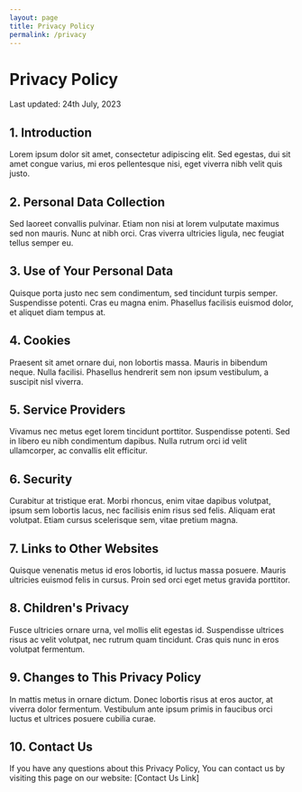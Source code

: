 ```yaml
---
layout: page
title: Privacy Policy
permalink: /privacy
---
```


<h1>Privacy Policy</h1>

<p>Last updated: 24th July, 2023</p>

<h2>1. Introduction</h2>
<p>Lorem ipsum dolor sit amet, consectetur adipiscing elit. Sed egestas, dui sit amet congue varius, mi eros pellentesque nisi, eget viverra nibh velit quis justo.</p>

<h2>2. Personal Data Collection</h2>
<p>Sed laoreet convallis pulvinar. Etiam non nisi at lorem vulputate maximus sed non mauris. Nunc at nibh orci. Cras viverra ultricies ligula, nec feugiat tellus semper eu.</p>

<h2>3. Use of Your Personal Data</h2>
<p>Quisque porta justo nec sem condimentum, sed tincidunt turpis semper. Suspendisse potenti. Cras eu magna enim. Phasellus facilisis euismod dolor, et aliquet diam tempus at.</p>

<h2>4. Cookies</h2>
<p>Praesent sit amet ornare dui, non lobortis massa. Mauris in bibendum neque. Nulla facilisi. Phasellus hendrerit sem non ipsum vestibulum, a suscipit nisl viverra.</p>

<h2>5. Service Providers</h2>
<p>Vivamus nec metus eget lorem tincidunt porttitor. Suspendisse potenti. Sed in libero eu nibh condimentum dapibus. Nulla rutrum orci id velit ullamcorper, ac convallis elit efficitur.</p>

<h2>6. Security</h2>
<p>Curabitur at tristique erat. Morbi rhoncus, enim vitae dapibus volutpat, ipsum sem lobortis lacus, nec facilisis enim risus sed felis. Aliquam erat volutpat. Etiam cursus scelerisque sem, vitae pretium magna.</p>

<h2>7. Links to Other Websites</h2>
<p>Quisque venenatis metus id eros lobortis, id luctus massa posuere. Mauris ultricies euismod felis in cursus. Proin sed orci eget metus gravida porttitor.</p>

<h2>8. Children's Privacy</h2>
<p>Fusce ultricies ornare urna, vel mollis elit egestas id. Suspendisse ultrices risus ac velit volutpat, nec rutrum quam tincidunt. Cras quis nunc in eros volutpat fermentum.</p>

<h2>9. Changes to This Privacy Policy</h2>
<p>In mattis metus in ornare dictum. Donec lobortis risus at eros auctor, at viverra dolor fermentum. Vestibulum ante ipsum primis in faucibus orci luctus et ultrices posuere cubilia curae.</p>

<h2>10. Contact Us</h2>
<p>If you have any questions about this Privacy Policy, You can contact us by visiting this page on our website: [Contact Us Link]</p>

